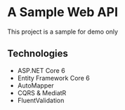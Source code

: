 # A Sample Web API
This project is a sample for demo only

## Technologies
- ASP.NET Core 6
- Entity Framework Core 6
- AutoMapper
- CQRS & MediatR
- FluentValidation

